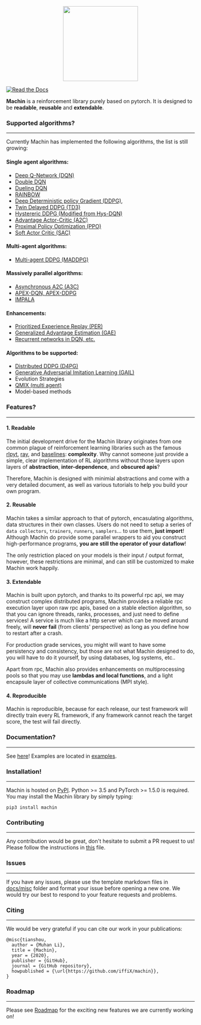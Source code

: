 <div align="center">
	<a href="https://machin.readthedocs.io">
		<img width="auto" height="200px" src="https://machin.readthedocs.io/en/latest/_static/icon.svg">
	</a>
</div>


[![Read the Docs](https://img.shields.io/readthedocs/machin)](https://machin.readthedocs.io/en/latest/)

**Machin** is a reinforcement library purely based on pytorch. It is designed to be **readable**, **reusable** and **extendable**.


### Supported algorithms? 
---
Currently Machin has implemented the following algorithms, the list is still growing:

#### Single agent algorithms:
* [Deep Q-Network (DQN)](https://storage.googleapis.com/deepmind-media/dqn/DQNNaturePaper.pdf)
* [Double DQN](https://arxiv.org/pdf/1509.06461.pdf)
* [Dueling DQN](https://arxiv.org/abs/1511.06581)
* [RAINBOW](https://arxiv.org/abs/1710.02298)
* [Deep Deterministic policy Gradient (DDPG)](https://arxiv.org/pdf/1509.02971.pdf), 
* [Twin Delayed DDPG (TD3)](https://arxiv.org/pdf/1802.09477.pdf)
* [Hystereric DDPG (Modified from Hys-DQN)](https://hal.archives-ouvertes.fr/hal-00187279/document)
* [Advantage Actor-Critic (A2C)](https://openai.com/blog/baselines-acktr-a2c/)
* [Proximal Policy Optimization (PPO)](https://arxiv.org/pdf/1707.06347.pdf)
* [Soft Actor Critic (SAC)](https://arxiv.org/pdf/1812.05905.pdf)

#### Multi-agent algorithms:
* [Multi-agent DDPG (MADDPG)](https://arxiv.org/pdf/1706.02275.pdf)

#### Massively parallel algorithms:
* [Asynchronous A2C (A3C)](https://arxiv.org/abs/1602.01783)
* [APEX-DQN, APEX-DDPG](https://arxiv.org/pdf/1803.00933)
* [IMPALA](https://arxiv.org/pdf/1802.01561)

#### Enhancements:
* [Prioritized Experience Replay (PER)](https://arxiv.org/pdf/1511.05952.pdf)
* [Generalized Advantage Estimation (GAE)](https://arxiv.org/pdf/1506.02438.pdf)
* [Recurrent networks in DQN, etc.](https://arxiv.org/pdf/1507.06527.pdf)
#### Algorithms to be supported:
* [Distributed DDPG (D4PG)](https://arxiv.org/abs/1804.08617)
* [Generative Adversarial Imitation Learning (GAIL)](https://arxiv.org/abs/1606.03476)
* Evolution Strategies
* [QMIX (multi agent)](https://arxiv.org/abs/1803.11485)
* Model-based methods

### Features?
---
#### 1. Readable

The initial development drive for the Machin library originates from one common plague of reinforcement learning libraries such as the famous [rlpyt](https://github.com/astooke/rlpyt), [ray](https://github.com/ray-project/ray), and [baselines](https://github.com/openai/baselines): **complexity**. Why cannot someone just provide a simple, clear implementation of RL algorithms without those layers upon layers of **abstraction**, **inter-dependence**,  and **obscured apis**? 

Therefore, Machin is designed with minimial abstractions and come with a very detailed document, as well as various tutorials to help you build your own program.

#### 2. Reusable

Machin takes a similar approach to that of pytorch, encasulating algorithms, data structures in their own classes. Users do not need to setup a series of `data collectors`, `trainers`, `runners`, `samplers`... to use them, **just import**! Although Machin do provide some parallel wrappers to aid you construct high-performance programs, **you are still the operator of your dataflow**! 

The only restriction placed on your models is their input / output format, however, these restrictions are minimal, and can still be customized to make Machin work happily. 

#### 3. Extendable
Machin is built upon pytorch, and thanks to its powerful rpc api, we may construct complex distributed programs, Machin provides a reliable rpc execution layer upon raw rpc apis, based on a stable election algorithm, so that you can ignore threads, ranks, processes, and just need to define services! A service is much like a http server which can be moved around freely, will **never fail** (from clients' perspective) as long as you define how to restart after a crash. 

For production grade services, you might will want to have some persistency and consistency, but those are not what Machin designed to do, you will have to do it yourself, by using databases, log systems, etc..

Apart from rpc, Machin also provides enhancements on multiprocessing pools so that you may use **lambdas and local functions**, and a light encapsule layer of collective communications (MPI style).

#### 4. Reproducible
Machin is reproducible, because for each release, our test framework will directly train every RL framework, if any framework cannot reach the target score, the test will fail directly.


### Documentation?
---
See [here](https://machin.readthedocs.io/)! Examples are located in [examples](https://github.com/iffiX/machin/tree/master/examples).

### Installation!
---
Machin is hosted on [PyPI](https://pypi.org/project/machin/). Python >= 3.5 and PyTorch >= 1.5.0 is required. You may install the Machin library by simply typing:
```
pip3 install machin
```

### Contributing
---
Any contribution would be great, don't hesitate to submit a PR request to us! Please follow the instructions in [this](https://github.com/iffiX/machin/tree/master/docs/misc/contribute.md) file.

### Issues
---
If you have any issues, please use the template markdown files in [docs/misc](https://github.com/iffiX/machin/tree/master/docs/misc) folder and  format your issue before opening a new one. We would try our best to respond to your feature requests and problems.

### Citing
---
We would be very grateful if you can cite our work in your publications:
```
@misc{tianshou,
  author = {Muhan Li},
  title = {Machin},
  year = {2020},
  publisher = {GitHub},
  journal = {GitHub repository},
  howpublished = {\url{https://github.com/iffiX/machin}},
}
```

### Roadmap
---
Please see [Roadmap](https://github.com/iffiX/machin/projects/2) for the exciting new features we are currently working on!
